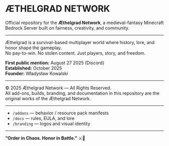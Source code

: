 #  ÆTHELGRAD NETWORK 

Official repository for the **Æthelgrad Network**, a medieval-fantasy Minecraft Bedrock Server built on fairness, creativity, and community.

---


Æthelgrad is a survival-based multiplayer world where history, lore, and honor shape the gameplay.  
No pay-to-win. No stolen content. Just players, story, and freedom.

**First public mention:** August 27 2025 (Discord)  
**Established:** October 2025  
**Founder:** Władysław Kowalski

---


© 2025 Æthelgrad Network — All Rights Reserved.  
All add-ons, builds, branding, and documentation in this repository are the original works of the Æthelgrad Network.

---


- `/addons` — behavior / resource pack manifests  
- `/docs` — rules, EULA, and lore  
- `/branding` — logos and visual identity  

---


**“Order in Chaos. Honor in Battle.”** ⚔️👑
